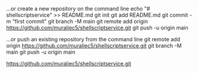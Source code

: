 …or create a new repository on the command line
echo "# shellscriptservice" >> README.md
git init
git add README.md
git commit -m "first commit"
git branch -M main
git remote add origin https://github.com/muraliec5/shellscriptservice.git
git push -u origin main

…or push an existing repository from the command line
git remote add origin https://github.com/muraliec5/shellscriptservice.git
git branch -M main
git push -u origin main

https://github.com/muraliec5/shellscriptservice.git
